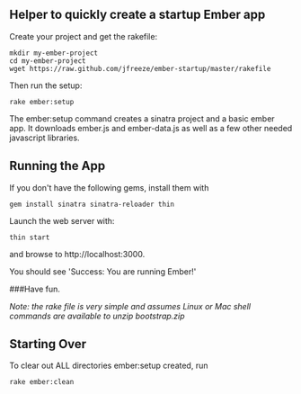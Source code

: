 ## Helper to quickly create a startup Ember app

Create your project and get the rakefile:

    mkdir my-ember-project
    cd my-ember-project
    wget https://raw.github.com/jfreeze/ember-startup/master/rakefile

Then run the setup:

    rake ember:setup

The ember:setup command creates a sinatra project and a basic ember app.
It downloads ember.js and ember-data.js as well as a few other needed javascript libraries.

## Running the App

If you don't have the following gems, install them with

    gem install sinatra sinatra-reloader thin 

Launch the web server with:

    thin start

and browse to http://localhost:3000.

You should see 'Success: You are running Ember!'

###Have fun.

*Note: the rake file is very simple and assumes Linux or Mac shell commands are available to unzip bootstrap.zip*


## Starting Over

To clear out ALL directories ember:setup created, run

    rake ember:clean

